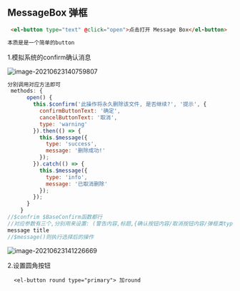 ## MessageBox 弹框

```html
 <el-button type="text" @click="open">点击打开 Message Box</el-button>

本质是是一个简单的button
```

1.模拟系统的confirm确认消息

![image-20210623140759807](C:\Users\inui\AppData\Roaming\Typora\typora-user-images\image-20210623140759807.png)

```javascript
分别调用对应方法即可
 methods: {
      open() {
        this.$confirm('此操作将永久删除该文件, 是否继续?', '提示', {
          confirmButtonText: '确定',
          cancelButtonText: '取消',
          type: 'warning'
        }).then(() => {
          this.$message({
            type: 'success',
            message: '删除成功!'
          });
        }).catch(() => {
          this.$message({
            type: 'info',
            message: '已取消删除'
          });          
        });
      }
    }
//$confrim $BaseConfirm函数都行
//对应参数有三个,分别用来设置: (警告内容,标题,{确认按钮内容/取消按钮内容/弹框类type})
message title 
//$message()则执行选择后的操作
```

![image-20210623141226669](C:\Users\inui\AppData\Roaming\Typora\typora-user-images\image-20210623141226669.png)

2.设置圆角按钮

```
  <el-button round type="primary"> 加round
```

